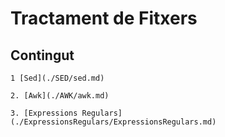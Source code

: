 # Tractament de Fitxers

## Contingut

	1 [Sed](./SED/sed.md)

	2. [Awk](./AWK/awk.md)

	3. [Expressions Regulars](./ExpressionsRegulars/ExpressionsRegulars.md)




